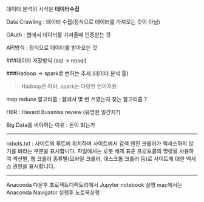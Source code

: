 데이터 분석의 시작은 __데이터수집__

Data Crawling
:	데이터 수집(정식으로 데이터를 가져오는 것이 아님)

OAuth
:	웹에서 데이터를 가져올때 인증받는 것

API방식
:	정식으로 데이터를 받아오는 것



###데이터 저장방식	(sql -> nosql)

###Hadoop -> spark로 변하는 추세 (데이터 분석 툴)
>Hadoop은 자바, spark는 다양한 언어지원

map reduce 알고리즘
:	웹에서 몇 번 쓰였는지 찾는 알고리즘 ?

HBR
:	Havard Bussniss review (유명한 일간지?)

Big Data를 써야하는 이유
:	돈이 되는가


---

robots.txt 
:	사이트의 루트에 위치하며 사이트에서 검색 엔진 크롤러가 액세스하지 않기를 바라는 부분을 표시합니다. 파일에서는 로봇 배제 표준 프로토콜의 명령을 사용하여 섹션별, 웹 크롤러 종류별(모바일 크롤러, 데스크톱 크롤러 등)로 사이트에 대한 액세스 권한을 표시합니다.

---
Anaconda 다운후
프로젝트디렉토리에서 Jupyter notebook 실행
mac에서는 Anaconda Navigator 실행후 노트북실행

